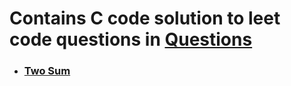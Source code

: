 # Contains C code solution to leet code questions in [Questions](../../Questions/README.md)

- ### [Two Sum](./two_sum.c)

